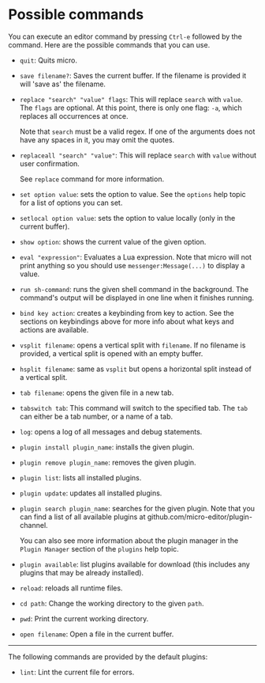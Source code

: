 # Possible commands

You can execute an editor command by pressing `Ctrl-e` followed by the command.
Here are the possible commands that you can use.

* `quit`: Quits micro.

* `save filename?`: Saves the current buffer. If the filename is provided it will
   'save as' the filename.

* `replace "search" "value" flags`: This will replace `search` with `value`. 
   The `flags` are optional.
   At this point, there is only one flag: `-a`, which replaces all occurrences
   at once.

   Note that `search` must be a valid regex.  If one of the arguments
   does not have any spaces in it, you may omit the quotes.

* `replaceall "search" "value"`: This will replace `search` with `value` without
    user confirmation.

    See `replace` command for more information.

* `set option value`: sets the option to value. See the `options` help topic
   for a list of options you can set.

* `setlocal option value`: sets the option to value locally (only in the current
   buffer).

* `show option`: shows the current value of the given option.

* `eval "expression"`: Evaluates a Lua expression. Note that micro will not
   print anything so you should use `messenger:Message(...)` to display a
   value.

* `run sh-command`: runs the given shell command in the background. The 
   command's output will be displayed in one line when it finishes running.

* `bind key action`: creates a keybinding from key to action. See the sections on
   keybindings above for more info about what keys and actions are available.

* `vsplit filename`: opens a vertical split with `filename`. If no filename is
   provided, a vertical split is opened with an empty buffer.

* `hsplit filename`: same as `vsplit` but opens a horizontal split instead of
   a vertical split.

* `tab filename`: opens the given file in a new tab.

* `tabswitch tab`: This command will switch to the specified tab.
   The `tab` can either be a tab number, or a name of a tab.
                     

* `log`: opens a log of all messages and debug statements.

* `plugin install plugin_name`: installs the given plugin.

* `plugin remove plugin_name`: removes the given plugin.

* `plugin list`: lists all installed plugins.

* `plugin update`: updates all installed plugins.

* `plugin search plugin_name`: searches for the given plugin.
   Note that you can find a list of all available plugins at
   github.com/micro-editor/plugin-channel.

   You can also see more information about the plugin manager
   in the `Plugin Manager` section of the `plugins` help topic.

* `plugin available`: list plugins available for download (this includes
   any plugins that may be already installed).

* `reload`: reloads all runtime files.

* `cd path`: Change the working directory to the given `path`.

* `pwd`: Print the current working directory.

* `open filename`: Open a file in the current buffer.

---

The following commands are provided by the default plugins:

* `lint`: Lint the current file for errors.
